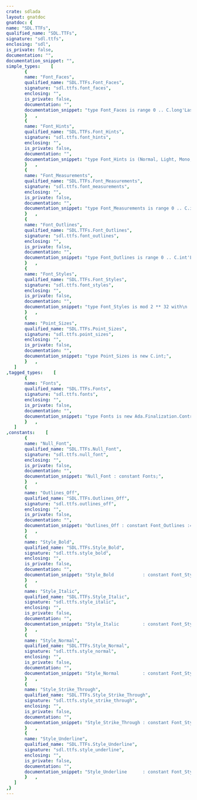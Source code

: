 ```yaml
---
crate: sdlada
layout: gnatdoc
gnatdoc: {
name: "SDL.TTFs",
qualified_name: "SDL.TTFs",
signature: "sdl.ttfs",
enclosing: "sdl",
is_private: false,
documentation: "",
documentation_snippet: "",
simple_types:    [
       {
       name: "Font_Faces",
       qualified_name: "SDL.TTFs.Font_Faces",
       signature: "sdl.ttfs.font_faces",
       enclosing: "",
       is_private: false,
       documentation: "",
       documentation_snippet: "type Font_Faces is range 0 .. C.long'Last with\n  Size       => C.long'Size,\n  Convention => C;",
       }   ,
       {
       name: "Font_Hints",
       qualified_name: "SDL.TTFs.Font_Hints",
       signature: "sdl.ttfs.font_hints",
       enclosing: "",
       is_private: false,
       documentation: "",
       documentation_snippet: "type Font_Hints is (Normal, Light, Mono, None) with\n  Convention => C;",
       }   ,
       {
       name: "Font_Measurements",
       qualified_name: "SDL.TTFs.Font_Measurements",
       signature: "sdl.ttfs.font_measurements",
       enclosing: "",
       is_private: false,
       documentation: "",
       documentation_snippet: "type Font_Measurements is range 0 .. C.int'Last with\n  Size       => C.int'Size,\n  Convention => C;",
       }   ,
       {
       name: "Font_Outlines",
       qualified_name: "SDL.TTFs.Font_Outlines",
       signature: "sdl.ttfs.font_outlines",
       enclosing: "",
       is_private: false,
       documentation: "",
       documentation_snippet: "type Font_Outlines is range 0 .. C.int'Last with\n  Size       => C.int'Size,\n  Convention => C;",
       }   ,
       {
       name: "Font_Styles",
       qualified_name: "SDL.TTFs.Font_Styles",
       signature: "sdl.ttfs.font_styles",
       enclosing: "",
       is_private: false,
       documentation: "",
       documentation_snippet: "type Font_Styles is mod 2 ** 32 with\n  Convention => C;",
       }   ,
       {
       name: "Point_Sizes",
       qualified_name: "SDL.TTFs.Point_Sizes",
       signature: "sdl.ttfs.point_sizes",
       enclosing: "",
       is_private: false,
       documentation: "",
       documentation_snippet: "type Point_Sizes is new C.int;",
       }   ,
   ]
,tagged_types:    [
       {
       name: "Fonts",
       qualified_name: "SDL.TTFs.Fonts",
       signature: "sdl.ttfs.fonts",
       enclosing: "",
       is_private: false,
       documentation: "",
       documentation_snippet: "type Fonts is new Ada.Finalization.Controlled with private;",
       }   ,
   ]
,constants:    [
       {
       name: "Null_Font",
       qualified_name: "SDL.TTFs.Null_Font",
       signature: "sdl.ttfs.null_font",
       enclosing: "",
       is_private: false,
       documentation: "",
       documentation_snippet: "Null_Font : constant Fonts;",
       }   ,
       {
       name: "Outlines_Off",
       qualified_name: "SDL.TTFs.Outlines_Off",
       signature: "sdl.ttfs.outlines_off",
       enclosing: "",
       is_private: false,
       documentation: "",
       documentation_snippet: "Outlines_Off : constant Font_Outlines := Font_Outlines'First;",
       }   ,
       {
       name: "Style_Bold",
       qualified_name: "SDL.TTFs.Style_Bold",
       signature: "sdl.ttfs.style_bold",
       enclosing: "",
       is_private: false,
       documentation: "",
       documentation_snippet: "Style_Bold           : constant Font_Styles := 16#0000_0001#;",
       }   ,
       {
       name: "Style_Italic",
       qualified_name: "SDL.TTFs.Style_Italic",
       signature: "sdl.ttfs.style_italic",
       enclosing: "",
       is_private: false,
       documentation: "",
       documentation_snippet: "Style_Italic         : constant Font_Styles := 16#0000_0002#;",
       }   ,
       {
       name: "Style_Normal",
       qualified_name: "SDL.TTFs.Style_Normal",
       signature: "sdl.ttfs.style_normal",
       enclosing: "",
       is_private: false,
       documentation: "",
       documentation_snippet: "Style_Normal         : constant Font_Styles := 16#0000_0000#;",
       }   ,
       {
       name: "Style_Strike_Through",
       qualified_name: "SDL.TTFs.Style_Strike_Through",
       signature: "sdl.ttfs.style_strike_through",
       enclosing: "",
       is_private: false,
       documentation: "",
       documentation_snippet: "Style_Strike_Through : constant Font_Styles := 16#0000_0008#;",
       }   ,
       {
       name: "Style_Underline",
       qualified_name: "SDL.TTFs.Style_Underline",
       signature: "sdl.ttfs.style_underline",
       enclosing: "",
       is_private: false,
       documentation: "",
       documentation_snippet: "Style_Underline      : constant Font_Styles := 16#0000_0004#;",
       }   ,
   ]
,}
---
```

